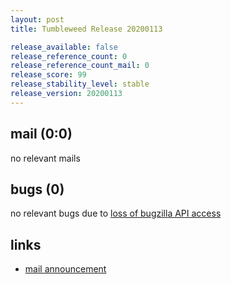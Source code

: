 ```yaml
---
layout: post
title: Tumbleweed Release 20200113

release_available: false
release_reference_count: 0
release_reference_count_mail: 0
release_score: 99
release_stability_level: stable
release_version: 20200113
---
```


## mail (0:0)

no relevant mails

## bugs (0)

<!--more-->

no relevant bugs due to [loss of bugzilla API access](https://bugzilla.opensuse.org/show_bug.cgi?id=1157722)



## links

- [mail announcement](https://lists.opensuse.org/opensuse-factory/2020-01/msg00208.html)
